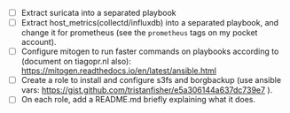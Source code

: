 - [ ] Extract suricata into a separated playbook
- [ ] Extract host_metrics(collectd/influxdb) into a separated playbook, and change it for prometheus (see the `prometheus` tags on my pocket account).
- [ ] Configure mitogen to run faster commands on playbooks according to (document on tiagopr.nl also): https://mitogen.readthedocs.io/en/latest/ansible.html
- [ ] Create a role to install and configure s3fs and borgbackup (use ansible vars: https://gist.github.com/tristanfisher/e5a306144a637dc739e7 ).
- [ ] On each role, add a README.md briefly explaining what it does.
